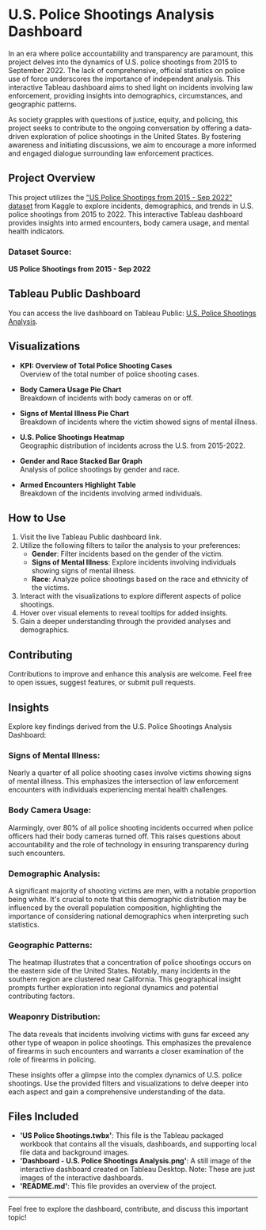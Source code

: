 # U.S. Police Shootings Analysis Dashboard

In an era where police accountability and transparency are paramount, this project delves into the dynamics of U.S. police shootings from 2015 to September 2022. The lack of comprehensive, official statistics on police use of force underscores the importance of independent analysis. This interactive Tableau dashboard aims to shed light on incidents involving law enforcement, providing insights into demographics, circumstances, and geographic patterns.

As society grapples with questions of justice, equity, and policing, this project seeks to contribute to the ongoing conversation by offering a data-driven exploration of police shootings in the United States. By fostering awareness and initiating discussions, we aim to encourage a more informed and engaged dialogue surrounding law enforcement practices.

## Project Overview

This project utilizes the ["US Police Shootings from 2015 - Sep 2022" dataset](https://www.kaggle.com/datasets) from Kaggle to explore incidents, demographics, and trends in U.S. police shootings from 2015 to 2022. This interactive Tableau dashboard provides insights into armed encounters, body camera usage, and mental health indicators.

### Dataset Source: 
**US Police Shootings from 2015 - Sep 2022**

## Tableau Public Dashboard

You can access the live dashboard on Tableau Public: [U.S. Police Shootings Analysis](https://public.tableau.com/).

## Visualizations

- **KPI: Overview of Total Police Shooting Cases**  
  Overview of the total number of police shooting cases.
  
- **Body Camera Usage Pie Chart**  
  Breakdown of incidents with body cameras on or off.
  
- **Signs of Mental Illness Pie Chart**  
  Breakdown of incidents where the victim showed signs of mental illness.
  
- **U.S. Police Shootings Heatmap**  
  Geographic distribution of incidents across the U.S. from 2015-2022.
  
- **Gender and Race Stacked Bar Graph**  
  Analysis of police shootings by gender and race.
  
- **Armed Encounters Highlight Table**  
  Breakdown of the incidents involving armed individuals.

## How to Use

1. Visit the live Tableau Public dashboard link.
2. Utilize the following filters to tailor the analysis to your preferences:
   - **Gender**: Filter incidents based on the gender of the victim.
   - **Signs of Mental Illness**: Explore incidents involving individuals showing signs of mental illness.
   - **Race**: Analyze police shootings based on the race and ethnicity of the victims.
3. Interact with the visualizations to explore different aspects of police shootings.
4. Hover over visual elements to reveal tooltips for added insights.
5. Gain a deeper understanding through the provided analyses and demographics.

## Contributing

Contributions to improve and enhance this analysis are welcome. Feel free to open issues, suggest features, or submit pull requests.

## Insights

Explore key findings derived from the U.S. Police Shootings Analysis Dashboard:

### Signs of Mental Illness:
Nearly a quarter of all police shooting cases involve victims showing signs of mental illness. This emphasizes the intersection of law enforcement encounters with individuals experiencing mental health challenges.

### Body Camera Usage:
Alarmingly, over 80% of all police shooting incidents occurred when police officers had their body cameras turned off. This raises questions about accountability and the role of technology in ensuring transparency during such encounters.

### Demographic Analysis:
A significant majority of shooting victims are men, with a notable proportion being white. It's crucial to note that this demographic distribution may be influenced by the overall population composition, highlighting the importance of considering national demographics when interpreting such statistics.

### Geographic Patterns:
The heatmap illustrates that a concentration of police shootings occurs on the eastern side of the United States. Notably, many incidents in the southern region are clustered near California. This geographical insight prompts further exploration into regional dynamics and potential contributing factors.

### Weaponry Distribution:
The data reveals that incidents involving victims with guns far exceed any other type of weapon in police shootings. This emphasizes the prevalence of firearms in such encounters and warrants a closer examination of the role of firearms in policing.

These insights offer a glimpse into the complex dynamics of U.S. police shootings. Use the provided filters and visualizations to delve deeper into each aspect and gain a comprehensive understanding of the data.

## Files Included

- **'US Police Shootings.twbx'**: This file is the Tableau packaged workbook that contains all the visuals, dashboards, and supporting local file data and background images.
- **'Dashboard - U.S. Police Shootings Analysis.png'**: A still image of the interactive dashboard created on Tableau Desktop. Note: These are just images of the interactive dashboards.
- **'README.md'**: This file provides an overview of the project.

---

Feel free to explore the dashboard, contribute, and discuss this important topic!
